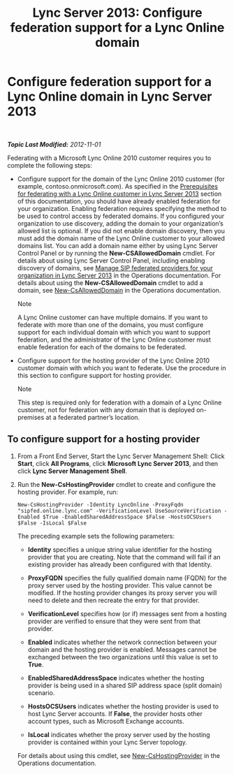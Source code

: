 ﻿---
title: 'Lync Server 2013: Configure federation support for a Lync Online domain'
TOCTitle: Configure federation support for a Lync Online domain
ms:assetid: 19d5d5be-cd7f-47b8-b6c5-651a3191def7
ms:mtpsurl: https://technet.microsoft.com/en-us/library/Hh202166(v=OCS.15)
ms:contentKeyID: 48183530
ms.date: 07/23/2014
mtps_version: v=OCS.15
---

<div data-xmlns="http://www.w3.org/1999/xhtml">

<div class="topic" data-xmlns="http://www.w3.org/1999/xhtml" data-msxsl="urn:schemas-microsoft-com:xslt" data-cs="http://msdn.microsoft.com/en-us/">

<div data-asp="http://msdn2.microsoft.com/asp">

# Configure federation support for a Lync Online domain in Lync Server 2013

</div>

<div id="mainSection">

<div id="mainBody">

<span> </span>

_**Topic Last Modified:** 2012-11-01_

Federating with a Microsoft Lync Online 2010 customer requires you to complete the following steps:

  - Configure support for the domain of the Lync Online 2010 customer (for example, contoso.onmicrosoft.com). As specified in the [Prerequisites for federating with a Lync Online customer in Lync Server 2013](lync-server-2013-prerequisites-for-federating-with-a-lync-online-customer.md) section of this documentation, you should have already enabled federation for your organization. Enabling federation requires specifying the method to be used to control access by federated domains. If you configured your organization to use discovery, adding the domain to your organization’s allowed list is optional. If you did not enable domain discovery, then you must add the domain name of the Lync Online customer to your allowed domains list. You can add a domain name either by using Lync Server Control Panel or by running the **New-CSAllowedDomain** cmdlet. For details about using Lync Server Control Panel, including enabling discovery of domains, see [Manage SIP federated providers for your organization in Lync Server 2013](lync-server-2013-manage-sip-federated-providers-for-your-organization.md) in the Operations documentation. For details about using the **New-CSAllowedDomain** cmdlet to add a domain, see [New-CsAllowedDomain](https://docs.microsoft.com/en-us/powershell/module/skype/New-CsAllowedDomain) in the Operations documentation.
    
    <div>
    

    > [!NOTE]
    > A Lync Online customer can have multiple domains. If you want to federate with more than one of the domains, you must configure support for each individual domain with which you want to support federation, and the administrator of the Lync Online customer must enable federation for each of the domains to be federated.

    
    </div>

  - Configure support for the hosting provider of the Lync Online 2010 customer domain with which you want to federate. Use the procedure in this section to configure support for hosting provider.
    
    <div>
    

    > [!NOTE]
    > This step is required only for federation with a domain of a Lync Online customer, not for federation with any domain that is deployed on-premises at a federated partner’s location.

    
    </div>

<div>

## To configure support for a hosting provider

1.  From a Front End Server, Start the Lync Server Management Shell: Click **Start**, click **All Programs**, click **Microsoft Lync Server 2013**, and then click **Lync Server Management Shell**.

2.  Run the **New-CsHostingProvider** cmdlet to create and configure the hosting provider. For example, run:
    
        New-CsHostingProvider -Identity LyncOnline -ProxyFqdn "sipfed.online.lync.com" -VerificationLevel UseSourceVerification -Enabled $True -EnabledSharedAddressSpace $False -HostsOCSUsers $False -IsLocal $False
    
    The preceding example sets the following parameters:
    
      - **Identity** specifies a unique string value identifier for the hosting provider that you are creating. Note that the command will fail if an existing provider has already been configured with that Identity.
    
      - **ProxyFQDN** specifies the fully qualified domain name (FQDN) for the proxy server used by the hosting provider. This value cannot be modified. If the hosting provider changes its proxy server you will need to delete and then recreate the entry for that provider.
    
      - **VerificationLevel** specifies how (or if) messages sent from a hosting provider are verified to ensure that they were sent from that provider.
    
      - **Enabled** indicates whether the network connection between your domain and the hosting provider is enabled. Messages cannot be exchanged between the two organizations until this value is set to **True**.
    
      - **EnabledSharedAddressSpace** indicates whether the hosting provider is being used in a shared SIP address space (split domain) scenario.
    
      - **HostsOCSUsers** indicates whether the hosting provider is used to host Lync Server accounts. If **False**, the provider hosts other account types, such as Microsoft Exchange accounts.
    
      - **IsLocal** indicates whether the proxy server used by the hosting provider is contained within your Lync Server topology.
    
    For details about using this cmdlet, see [New-CsHostingProvider](new-cshostingprovider.md) in the Operations documentation.

</div>

</div>

<span> </span>

</div>

</div>

</div>

